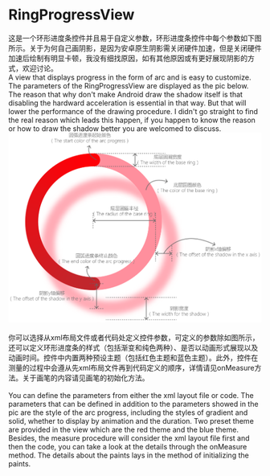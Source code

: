 # RingProgressView
这是一个环形进度条控件并且易于自定义参数，环形进度条控件中每个参数如下图所示。关于为何自己画阴影，是因为安卓原生阴影需关闭硬件加速，但是关闭硬件加速后绘制有明显卡顿，我没有细找原因，如有其他原因或有更好展现阴影的方式，欢迎讨论。<br />
A view that displays progress in the form of arc and is easy to customize. The parameters of the RingProgressView are displayed as the pic below. The reason that why don't make Android draw the shadow itself is that disabling the hardward acceleration is essential in that way. But that will lower the performance of the drawing procedure. I didn't go straight to find the real reason which leads this happen, if you happen to know the reason or how to draw the shadow better you are welcomed to discuss. <br />
![image](https://github.com/lxd1047926543/RingProgressView/blob/master/RingProgressViewParameters.png)<br />
<br />
你可以选择从xml布局文件或者代码处定义控件参数，可定义的参数除如图所示，还可以定义环形进度条的样式（包括渐变和纯色两种）、是否以动画形式展现以及动画时间。控件中内置两种预设主题（包括红色主题和蓝色主题）。此外，控件在测量的过程中会遵从先xml布局文件再到代码定义的顺序，详情请见onMeasure方法。关于画笔的内容请见画笔的初始化方法。<br />
<br />
You can define the parameters from either the xml layout file or code. The parameters that can be defined in addition to the parameters showed in the pic are the style of the arc progress, including the styles of gradient and solid, whether to display by animation and the duration. Two preset theme are provided in the view which are the red theme and the blue theme. Besides, the measure procedure will consider the xml layout file first and then the code, you can take a look at the details through the onMeasure method. The details about the paints lays in the method of initializing the paints.
